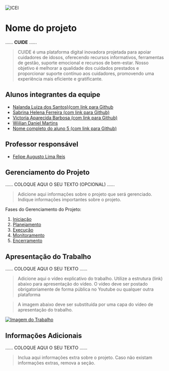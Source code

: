 ![ICEI](images/icei-pucminas.png)

# Nome do projeto

......  **CUIDE** ......

> CUIDE é uma plataforma digital inovadora projetada para apoiar cuidadores de idosos, oferecendo recursos informativos, ferramentas de gestão, suporte emocional e recursos de bem-estar. Nosso objetivo é melhorar a qualidade dos cuidados prestados e proporcionar suporte contínuo aos cuidadores, promovendo uma experiência mais eficiente e gratificante.

## Alunos integrantes da equipe

* [Nalanda Luiza dos Santos)(com link para Github](https://github.com/NalandaLiu)
* [Sabrina Helena Ferreira (com link para Github)](https://github.com/sabrinahelena)
* [Victoria Aparecida Barbosa (com link para Github)](https://github.com/aluno3)
* [Wiilian Daniel Martins](https://github.com/WillDMartins)
* [Nome completo do aluno 5 (com link para Github)](https://github.com/aluno5)

## Professor responsável

* [Felipe Augusto Lima Reis](https://github.com/falreis)

## Gerenciamento do Projeto

......  COLOQUE AQUI O SEU TEXTO (OPCIONAL) ......

> Adicione aqui informações sobre o projeto que será gerenciado. 
> Indique informações importantes sobre o projeto.

Fases do Gerenciamento do Projeto:
1. [Iniciação](docs/01-iniciacao)
2. [Planejamento](docs/02-planejamento)
3. [Execução](docs/03-execucao)
4. [Monitoramento](docs/04-monitoramento)
5. [Encerramento](docs/05-encerramento)

## Apresentação do Trabalho

......  COLOQUE AQUI O SEU TEXTO ......

> Adicione aqui o vídeo explicativo do trabalho.
> Utilize a estrutura (link) abaixo para apresentação do vídeo.
> O vídeo deve ser postado obrigatoriamente de forma pública no Youtube ou qualquer outra plataforma 

> A imagem abaixo deve ser substituída por uma capa do vídeo de apresentação do trabalho.

[![Imagem do Trabalho](images/pucminas-video-youtube.jpg)](https://www.youtube.com/watch?v=unq_cZ6NOwk)

## Informações Adicionais

......  COLOQUE AQUI O SEU TEXTO ......

> Inclua aqui informações extra sobre o projeto.
> Caso não existam informações extras, remova a seção.
